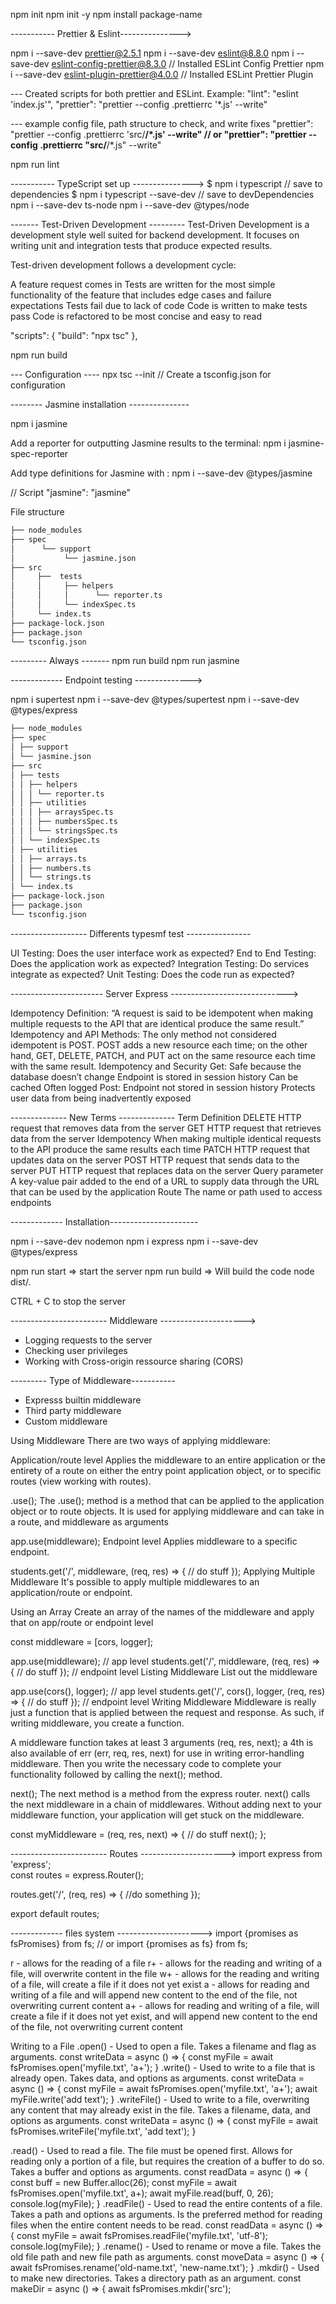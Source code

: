 npm init
npm init -y 
npm install package-name

----------- Prettier & Eslint--------------->

npm i --save-dev prettier@2.5.1
npm i --save-dev eslint@8.8.0
npm i --save-dev eslint-config-prettier@8.3.0  // Installed ESLint Config Prettier
npm i --save-dev eslint-plugin-prettier@4.0.0 // Installed ESLint Prettier Plugin

--- Created scripts for both prettier and ESLint. Example:
"lint": "eslint 'index.js'",
"prettier": "prettier --config .prettierrc '*.js' --write"

--- example config file, path structure to check, and write fixes 
"prettier": "prettier --config .prettierrc 'src/**/*.js' --write"
// or
"prettier": "prettier --config .prettierrc \"src/**/*.js\" --write"

npm run lint

----------- TypeScript set up --------------->
$ npm i typescript // save to dependencies
$ npm i typescript --save-dev // save to devDependencies
npm i --save-dev ts-node
npm i --save-dev @types/node


-------  Test-Driven Development ---------
Test-Driven Development is a development style well suited for backend development. It focuses on writing unit and integration tests that produce expected results.

Test-driven development follows a development cycle:

A feature request comes in
Tests are written for the most simple functionality of the feature that includes edge cases and failure expectations
Tests fail due to lack of code
Code is written to make tests pass
Code is refactored to be most concise and easy to read

"scripts": {
    "build": "npx tsc"
  },

npm run build

--- Configuration ----
npx tsc --init // Create a tsconfig.json for configuration

-------- Jasmine installation ---------------

npm i jasmine

Add a reporter for outputting Jasmine results to the terminal:
npm i jasmine-spec-reporter 

Add type definitions for Jasmine with :
npm i --save-dev @types/jasmine

// Script
"jasmine": "jasmine"


File structure
```bash
├── node_modules
├── spec
│      └── support
│           └── jasmine.json
├── src
│     ├──  tests
│     │     ├── helpers
│     │     │      └── reporter.ts
│     │     └── indexSpec.ts
│     └── index.ts
├── package-lock.json
├── package.json
└── tsconfig.json
```

--------- Always -------
npm run build
npm run jasmine

------------- Endpoint testing -------------->

npm i supertest
npm i --save-dev @types/supertest
npm i --save-dev @types/express
```bash
├── node_modules
├── spec
│ ├── support
│ └── jasmine.json
├── src
│ ├── tests
│ │ ├── helpers
│ │ │ └── reporter.ts
│ │ ├── utilities
│ │ │ ├── arraysSpec.ts
│ │ │ ├── numbersSpec.ts
│ │ │ └── stringsSpec.ts
│ │ └── indexSpec.ts
│ ├── utilities
│ │ ├── arrays.ts
│ │ ├── numbers.ts
│ │ └── strings.ts
│ └── index.ts
├── package-lock.json
├── package.json
└── tsconfig.json
```
------------------- Differents typesmf test ----------------

UI Testing: Does the user interface work as expected?
End to End Testing: Does the application work as expected?
Integration Testing: Do services integrate as expected?
Unit Testing: Does the code run as expected?

----------------------- Server Express ----------------------------->

Idempotency
Definition:
“A request is said to be idempotent when making multiple requests to the API that 
are identical produce the same result.”
Idempotency and API Methods:
The only method not considered idempotent is POST.
POST adds a new resource each time; on the other hand, GET, DELETE, PATCH, and PUT 
act on the same resource each time with the same result.
Idempotency and Security
Get:
Safe because the database doesn’t change
Endpoint is stored in session history
Can be cached
Often logged
Post:
Endpoint not stored in session history
Protects user data from being inadvertently exposed

-------------- New Terms --------------
Term  Definition
DELETE  HTTP request that removes data from the server
GET HTTP request that retrieves data from the server
Idempotency When making multiple identical requests to the API produce the same results each time
PATCH HTTP request that updates data on the server
POST  HTTP request that sends data to the server
PUT HTTP request that replaces data on the server
Query parameter A key-value pair added to the end of a URL to supply data through the URL that
can be used by the application
Route The name or path used to access endpoints

------------- Installation----------------------

 npm i --save-dev nodemon
 npm i express
 npm i --save-dev @types/express

 npm run start => start the server
 npm run build => Will build the code
 node dist/.

 CTRL + C to stop the server

 ------------------------ Middleware --------------------->

 - Logging requests to the server
 - Checking user privileges
 - Working with Cross-origin ressource sharing (CORS)

 --------- Type of Middleware-----------
 - Expresss builtin middleware
 - Third party middleware
 - Custom middleware

Using Middleware
There are two ways of applying middleware:

Application/route level
Applies the middleware to an entire application or the entirety of a route on either 
the entry point application object, or to specific routes (view working with routes).

.use();
The .use(); method is a method that can be applied to the application object or to 
route objects. It is used for applying middleware and can take in a route, and middleware 
as arguments

app.use(middleware);
Endpoint level
Applies middleware to a specific endpoint.

students.get('/', middleware, (req, res) => { // do stuff });
Applying Multiple Middleware
It's possible to apply multiple middlewares to an application/route or endpoint.

Using an Array
Create an array of the names of the middleware and apply that on app/route or endpoint level

const middleware = [cors, logger];

app.use(middleware); // app level
students.get('/', middleware, (req, res) => { // do stuff }); // endpoint level
Listing Middleware
List out the middleware

app.use(cors(), logger); // app level 
students.get('/', cors(), logger, (req, res) => { // do stuff }); // endpoint level
Writing Middleware
Middleware is really just a function that is applied between the request and response. As such,
if writing middleware, you create a function.

A middleware function takes at least 3 arguments (req, res, next); a 4th is also available of err 
(err, req, res, next) for use in writing error-handling middleware. Then you write the necessary
code to complete your functionality followed by calling the next(); method.

next();
The next method is a method from the express router. next() calls the next middleware in a chain
of middlewares. Without adding next to your middleware function, your application will get stuck on the middleware.

const myMiddleware = (req, res, next) => {
  // do stuff
  next();
};

------------------------ Routes  --------------------->
import express from 'express';   
const routes = express.Router();

routes.get('/', (req, res) => { //do something });

export default routes;

------------- files system --------------------->
import {promises as fsPromises} from fs;
// or
import {promises as fs} from fs;

r - allows for the reading of a file
r+ - allows for the reading and writing of a file, will overwrite content in the file
w+ - allows for the reading and writing of a file, will create a file if it does not yet exist
a - allows for reading and writing of a file and will append new content to the end of the file,
not overwriting current content
a+ - allows for reading and writing of a file, will create a file if it does not yet exist, and
will append new content to the end of the file, not overwriting current content

Writing to a File
.open() - Used to open a file. Takes a filename and flag as arguments.
const writeData = async () => {
  const myFile = await fsPromises.open('myfile.txt', 'a+');
}
.write() - Used to write to a file that is already open. Takes data, and options as arguments.
const writeData = async () => {
  const myFile = await fsPromises.open('myfile.txt', 'a+');
  await myFile.write('add text');
}
.writeFile() - Used to write to a file, overwriting any content that may already exist in the file. 
Takes a filename, data, and options as arguments.
const writeData = async () => {
  const myFile = await fsPromises.writeFile('myfile.txt', 'add text');
}

.read() - Used to read a file. The file must be opened first. Allows for reading only a portion of 
a file, but requires the creation of a buffer to do so. Takes a buffer and options as arguments.
const readData = async () => {
  const buff = new Buffer.alloc(26);
  const myFile = await fsPromises.open('myfile.txt', a+);
  await myFile.read(buff, 0, 26);
  console.log(myFile);
}
.readFile() - Used to read the entire contents of a file. Takes a path and options as arguments. Is 
the preferred method for reading files when the entire content needs to be read.
const readData = async () => {
  const myFile = await fsPromises.readFile('myfile.txt', 'utf-8');
  console.log(myFile);
}
.rename() - Used to rename or move a file. Takes the old file path and new file path as arguments.
const moveData = async () => {
  await fsPromises.rename('old-name.txt', 'new-name.txt');
}
.mkdir() - Used to make new directories. Takes a directory path as an argument.
const makeDir = async () => {
await fsPromises.mkdir('src');
